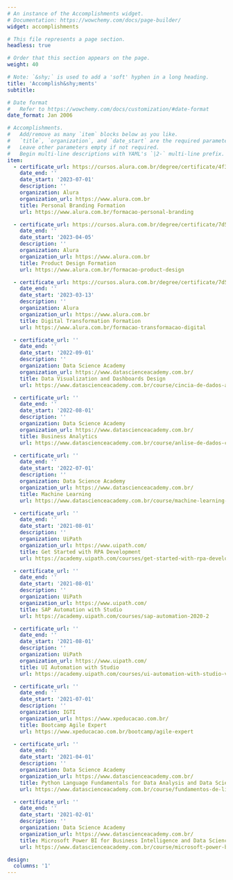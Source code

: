 ```yaml
---
# An instance of the Accomplishments widget.
# Documentation: https://wowchemy.com/docs/page-builder/
widget: accomplishments

# This file represents a page section.
headless: true

# Order that this section appears on the page.
weight: 40

# Note: `&shy;` is used to add a 'soft' hyphen in a long heading.
title: 'Accomplish&shy;ments'
subtitle:

# Date format
#   Refer to https://wowchemy.com/docs/customization/#date-format
date_format: Jan 2006

# Accomplishments.
#   Add/remove as many `item` blocks below as you like.
#   `title`, `organization`, and `date_start` are the required parameters.
#   Leave other parameters empty if not required.
#   Begin multi-line descriptions with YAML's `|2-` multi-line prefix.
item:
  - certificate_url: https://cursos.alura.com.br/degree/certificate/4f391fa6-371d-4918-83f2-3bc203479a5e
    date_end: ''
    date_start: '2023-07-01'
    description: ''
    organization: Alura
    organization_url: https://www.alura.com.br
    title: Personal Branding Formation
    url: https://www.alura.com.br/formacao-personal-branding

  - certificate_url: https://cursos.alura.com.br/degree/certificate/7d54a3c2-ce63-4a21-b7af-8cd54b5dfd56
    date_end: ''
    date_start: '2023-04-05'
    description: ''
    organization: Alura
    organization_url: https://www.alura.com.br
    title: Product Design Formation
    url: https://www.alura.com.br/formacao-product-design

  - certificate_url: https://cursos.alura.com.br/degree/certificate/7d54a3c2-ce63-4a21-b7af-8cd54b5dfd56
    date_end: ''
    date_start: '2023-03-13'
    description: ''
    organization: Alura
    organization_url: https://www.alura.com.br
    title: Digital Transformation Formation
    url: https://www.alura.com.br/formacao-transformacao-digital

  - certificate_url: ''
    date_end: ''
    date_start: '2022-09-01'
    description: ''
    organization: Data Science Academy
    organization_url: https://www.datascienceacademy.com.br/
    title: Data Visualization and Dashboards Design
    url: https://www.datascienceacademy.com.br/course/cincia-de-dados-aplicada

  - certificate_url: ''
    date_end: ''
    date_start: '2022-08-01'
    description: ''
    organization: Data Science Academy
    organization_url: https://www.datascienceacademy.com.br/
    title: Business Analytics
    url: https://www.datascienceacademy.com.br/course/anlise-de-dados-com-matlab

  - certificate_url: ''
    date_end: ''
    date_start: '2022-07-01'
    description: ''
    organization: Data Science Academy
    organization_url: https://www.datascienceacademy.com.br/
    title: Machine Learning
    url: https://www.datascienceacademy.com.br/course/machine-learning-engineer

  - certificate_url: ''
    date_end: ''
    date_start: '2021-08-01'
    description: ''
    organization: UiPath
    organization_url: https://www.uipath.com/
    title: Get Started with RPA Development
    url: https://academy.uipath.com/courses/get-started-with-rpa-development-v20194

  - certificate_url: ''
    date_end: ''
    date_start: '2021-08-01'
    description: ''
    organization: UiPath
    organization_url: https://www.uipath.com/
    title: SAP Automation with Studio
    url: https://academy.uipath.com/courses/sap-automation-2020-2

  - certificate_url: ''
    date_end: ''
    date_start: '2021-08-01'
    description: ''
    organization: UiPath
    organization_url: https://www.uipath.com/
    title: UI Automation with Studio
    url: https://academy.uipath.com/courses/ui-automation-with-studio-v20194

  - certificate_url: ''
    date_end: ''
    date_start: '2021-07-01'
    description: ''
    organization: IGTI
    organization_url: https://www.xpeducacao.com.br/
    title: Bootcamp Agile Expert
    url: https://www.xpeducacao.com.br/bootcamp/agile-expert

  - certificate_url: ''
    date_end: ''
    date_start: '2021-04-01'
    description: ''
    organization: Data Science Academy
    organization_url: https://www.datascienceacademy.com.br/
    title: Python Language Fundamentals for Data Analysis and Data Science
    url: https://www.datascienceacademy.com.br/course/fundamentos-de-linguagem-python-para-analise-de-dados-e-data-science

  - certificate_url: ''
    date_end: ''
    date_start: '2021-02-01'
    description: ''
    organization: Data Science Academy
    organization_url: https://www.datascienceacademy.com.br/
    title: Microsoft Power BI for Business Intelligence and Data Science
    url: https://www.datascienceacademy.com.br/course/microsoft-power-bi-para-business-intelligence-e-data-science

design:
  columns: '1'
---
```


